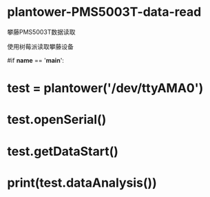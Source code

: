 # plantower-PMS5003T-data-read
攀藤PMS5003T数据读取

使用树莓派读取攀藤设备

#if __name__ == '__main__':
#    test = plantower('/dev/ttyAMA0')
#    test.openSerial()
#    test.getDataStart()
#    print(test.dataAnalysis())
